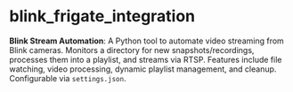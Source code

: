 # blink_frigate_integration
**Blink Stream Automation**: A Python tool to automate video streaming from Blink cameras. Monitors a directory for new snapshots/recordings, processes them into a playlist, and streams via RTSP. Features include file watching, video processing, dynamic playlist management, and cleanup. Configurable via `settings.json`.
